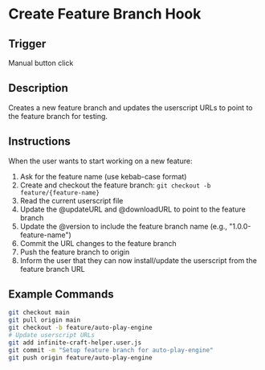 # Create Feature Branch Hook

## Trigger
Manual button click

## Description
Creates a new feature branch and updates the userscript URLs to point to the feature branch for testing.

## Instructions
When the user wants to start working on a new feature:

1. Ask for the feature name (use kebab-case format)
2. Create and checkout the feature branch: `git checkout -b feature/{feature-name}`
3. Read the current userscript file
4. Update the @updateURL and @downloadURL to point to the feature branch
5. Update the @version to include the feature branch name (e.g., "1.0.0-feature-name")
6. Commit the URL changes to the feature branch
7. Push the feature branch to origin
8. Inform the user that they can now install/update the userscript from the feature branch URL

## Example Commands
```bash
git checkout main
git pull origin main
git checkout -b feature/auto-play-engine
# Update userscript URLs
git add infinite-craft-helper.user.js
git commit -m "Setup feature branch for auto-play-engine"
git push origin feature/auto-play-engine
```